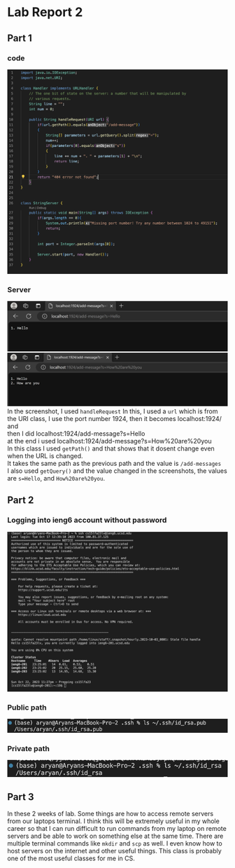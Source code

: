 # Lab Report 2  
## Part 1  
### code  
![image](code.png)  
### Server  
![image](hello.png)  
![image](hello1.png)  
In the screenshot, I used `handleRequest`
In this, I used a `url` which is from the URI class, I use the port number 1924, then it becomes localhost:1924/ and   
then I did localhost:1924/add-message?s=Hello  
at the end i used localhost:1924/add-message?s=How%20are%20you  
In this class I used `getPath()` and that shows that it dosent change even when the URL is changed.  
It takes the same path as the previous path and the value is `/add-messages`  
I also used `getQuery()` and the value changed in the screenshots, the values are `s=Hello`, and `How%20are%20you`.  

## Part 2  
### Logging into ieng6 account without password  
![image](remotelogin.png)  
### Public path  
![image](publicpath.png)  
### Private path  
![image](privatepath.png)

## Part 3
In these 2 weeks of lab. Some things are how to access remote servers from our laptops terminal. I think this will be extremely useful in my whole career so that I can run difficult to run 
commands from my laptop on remote servers and be able to work on something else at the same time. There are multiple terminal commands like `mkdir` and `scp` as well. I even know how to host servers
on the internet and other useful things. This class is probably one of the most useful classes for me in CS.

